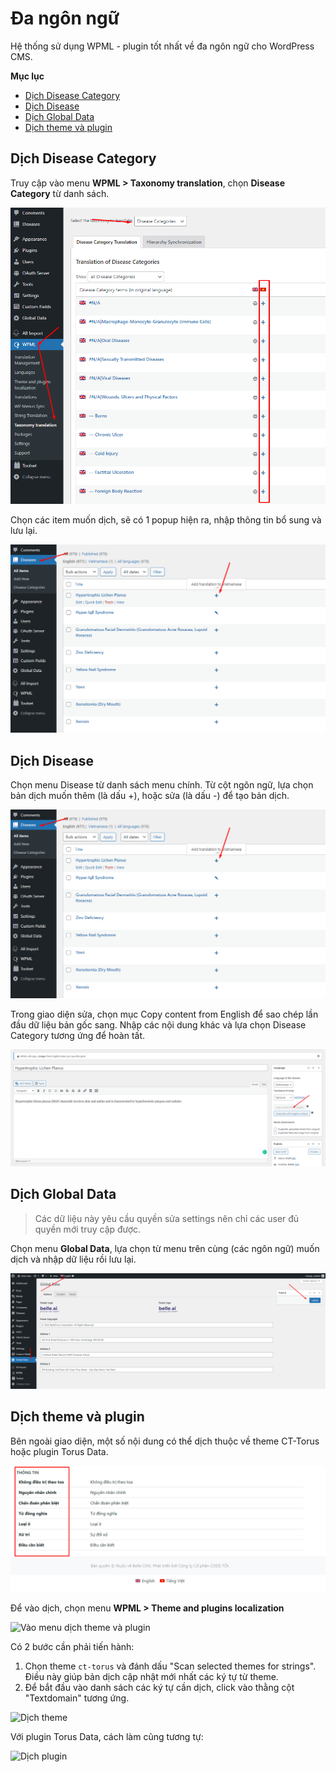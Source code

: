# Đa ngôn ngữ

Hệ thống sử dụng WPML - plugin tốt nhất về đa ngôn ngữ cho WordPress CMS.

**Mục lục**

- [Dịch Disease Category](#dịch-disease-category)
- [Dịch Disease](#dịch-disease)
- [Dịch Global Data](#dịch-global-data)
- [Dịch theme và plugin](#dịch-theme-và-plugin)

## Dịch Disease Category

Truy cập vào menu **WPML > Taxonomy translation**, chọn **Disease Category** từ danh sách.

![Dịch term Disease Category](wpml-term-translate-1.png)

Chọn các item muốn dịch, sẽ có 1 popup hiện ra, nhập thông tin bổ sung và lưu lại.

![Popup dịch term](wpml-disease-translate-1.png)

## Dịch Disease

Chọn menu Disease từ danh sách menu chính. Từ cột ngôn ngữ, lựa chọn bản dịch muốn thêm (là dấu +), hoặc sửa (là dấu -) để tạo bản dịch.

![Dịch Disease](wpml-disease-translate-1.png)

Trong giao diện sửa, chọn mục Copy content from English để sao chép lần đầu dữ liệu bản gốc sang. Nhập các nội dung khác và lựa chọn Disease Category tương ứng để hoàn tất.

![Dịch Disease](wpml-disease-translate-2.png)

## Dịch Global Data

> Các dữ liệu này yêu cầu quyền sửa settings nên chỉ các user đủ quyền mới truy cập được.

Chọn menu **Global Data**, lựa chọn từ menu trên cùng (các ngôn ngữ) muốn dịch và nhập dữ liệu rồi lưu lại.

![Dịch Global Data](wpml-translate-acf-options.png)

## Dịch theme và plugin

Bên ngoài giao diện, một số nội dung có thể dịch thuộc về theme CT-Torus hoặc plugin Torus Data.

![Nội dung có thể dịch](wpml-translate-theme-1.jpg)

Để vào dịch, chọn menu **WPML > Theme and plugins localization**

![Vào menu dịch theme và plugin](wpml-translate-theme-2.jpg)

Có 2 bước cần phải tiến hành:

1. Chọn theme `ct-torus` và đánh dấu "Scan selected themes for strings". Điều này giúp bản dịch cập nhật mới nhất các ký tự từ theme.
2. Để bắt đầu vào danh sách các ký tự cần dịch, click vào thằng cột "Textdomain" tương ứng.

![Dịch theme](wpml-translate-theme-3.jpg)

Với plugin Torus Data, cách làm cũng tương tự:

![Dịch plugin](wpml-translate-plugin-1.jpg)

